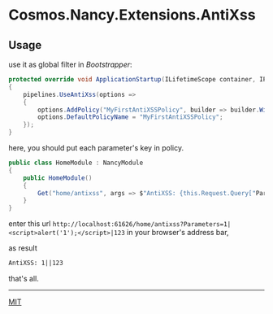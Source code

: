 ﻿# Cosmos.Nancy.Extensions.AntiXss

## Usage

use it as global filter in *Bootstrapper*:

``` c#
protected override void ApplicationStartup(ILifetimeScope container, IPipelines pipelines)
{
    pipelines.UseAntiXss(options =>
    {
        options.AddPolicy("MyFirstAntiXSSPolicy", builder => builder.WithUriQueryKeys("Parameters"));
        options.DefaultPolicyName = "MyFirstAntiXSSPolicy";
    });
}
```

here, you should put each parameter's key in policy.

``` c#
public class HomeModule : NancyModule
{
    public HomeModule()
    {
        Get("home/antixss", args => $"AntiXSS: {this.Request.Query["Parameters"]}");
    }
}
```

enter this url `http://localhost:61626/home/antixss?Parameters=1|<script>alert('1');</script>|123` in your browser's address bar,

as result

``` txt
AntiXSS: 1||123
```

that's all.

* * *

[MIT](https://mit-license.org/)